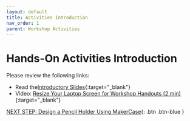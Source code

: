 ```yaml
---
layout: default
title: Activities Introduction
nav_order: 1
parent: Workshop Activities
---
```

# Hands-On Activities Introduction

Please review the following links:

- Read the[Introductory Slides](https://docs.google.com/presentation/d/1VbgItM_aRbBeTPhDEidvCN5_U1dzWZaruOFG76OqU7k/edit#slide=id.g43cf57a7c2_0_0){:target="_blank"}
- Video: [Resize Your Laptop Screen for Workshop Handouts (2 min)](https://www.youtube.com/watch?v=Igk5hZUfzN0){:target="_blank"}

[NEXT STEP: Design a Pencil Holder Using MakerCase](1-Pencil_Holder.html){: .btn .btn-blue }
